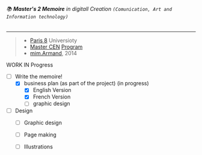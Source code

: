 ###### :books: **Master's 2 Memoire** in digitall Creation `(Comunication, Art and Information technology)`
****
> * [Paris 8](http://www.univ-paris8.fr/ "University's website") Universioty
> * [Master CEN](http://www.crossmedias.fr/ "Programs site and blog") [Program](http://www.univ-paris8.fr/Master-creation-et-edition "Programs department in universitiy's website")
> * [mim.Armand](http://armand.eu/), 2014 


WORK IN Progress
- [ ] Write the memoire!
	- [x] business plan (as part of the project) (in progress)
	  - [x] English Version
	  - [x] French Version
	  - [ ] graphic design
- [ ] Design
	- [ ] Graphic design
	- [ ] Page making
	- [ ] Illustrations

















